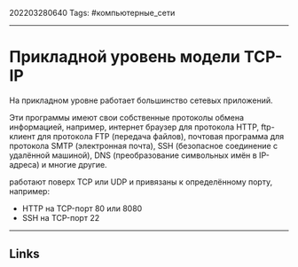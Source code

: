 202203280640
Tags: #компьютерные_сети

---

# Прикладной уровень модели TCP-IP
На прикладном уровне работает большинство сетевых приложений.

Эти программы имеют свои собственные протоколы обмена информацией, например, интернет браузер для протокола HTTP, ftp-клиент для протокола FTP (передача файлов), почтовая программа для протокола SMTP (электронная почта), SSH (безопасное соединение с удалённой машиной), DNS (преобразование символьных имён в IP-адреса) и многие другие.

работают поверх TCP или UDP и привязаны к определённому порту, например:
- HTTP на TCP-порт 80 или 8080
- SSH на TCP-порт 22


---
## Links
